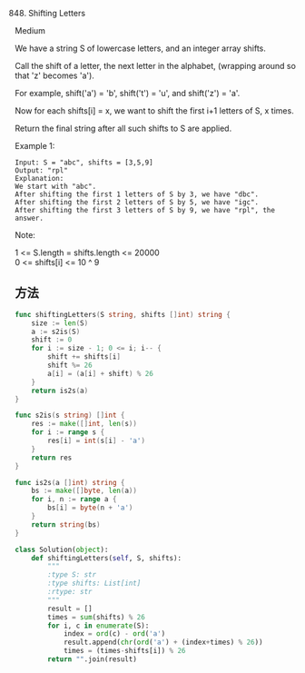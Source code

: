 848. Shifting Letters


Medium


We have a string S of lowercase letters, and an integer array shifts.

Call the shift of a letter, the next letter in the alphabet, (wrapping around so that 'z' becomes 'a'). 

For example, shift('a') = 'b', shift('t') = 'u', and shift('z') = 'a'.

Now for each shifts[i] = x, we want to shift the first i+1 letters of S, x times.

Return the final string after all such shifts to S are applied.

Example 1:

```
Input: S = "abc", shifts = [3,5,9]
Output: "rpl"
Explanation: 
We start with "abc".
After shifting the first 1 letters of S by 3, we have "dbc".
After shifting the first 2 letters of S by 5, we have "igc".
After shifting the first 3 letters of S by 9, we have "rpl", the answer.
```

Note:

1 <= S.length = shifts.length <= 20000  
0 <= shifts[i] <= 10 ^ 9  

## 方法

```go
func shiftingLetters(S string, shifts []int) string {
    size := len(S)
	a := s2is(S)
	shift := 0
	for i := size - 1; 0 <= i; i-- {
		shift += shifts[i]
		shift %= 26
		a[i] = (a[i] + shift) % 26
	}
	return is2s(a)
}

func s2is(s string) []int {
	res := make([]int, len(s))
	for i := range s {
		res[i] = int(s[i] - 'a')
	}
	return res
}

func is2s(a []int) string {
	bs := make([]byte, len(a))
	for i, n := range a {
		bs[i] = byte(n + 'a')
	}
	return string(bs)
}
```


```python
class Solution(object):
    def shiftingLetters(self, S, shifts):
        """
        :type S: str
        :type shifts: List[int]
        :rtype: str
        """
        result = []
        times = sum(shifts) % 26
        for i, c in enumerate(S):
            index = ord(c) - ord('a')
            result.append(chr(ord('a') + (index+times) % 26))
            times = (times-shifts[i]) % 26
        return "".join(result)
```